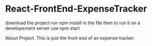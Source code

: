 # React-FrontEnd-ExpenseTracker
download the project 
run npm install in the file 
then to run it on a developement server use npm start

About Project.
This is just the front end of an expense tracker.
